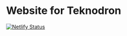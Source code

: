 # Website for Teknodron

[![Netlify Status](https://api.netlify.com/api/v1/badges/0a9218bd-9eee-47ce-a03a-604bdd24bbce/deploy-status)](https://app.netlify.com/sites/teknodron/deploys)
